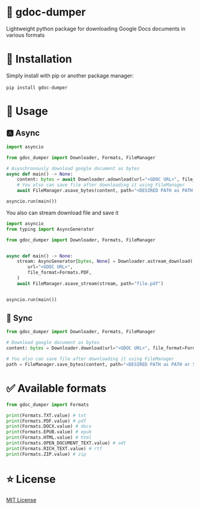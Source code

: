 # 📄 gdoc-dumper <br>
Lightweight python package for downloading Google Docs documents in various formats

# 🚀 Installation
Simply install with pip or another package manager:<br><br>
```pip install gdoc-dumper```

# 🔨 Usage<br>
## 🅰 Async
```python
import asyncio

from gdoc_dumper import Downloader, Formats, FileManager

# Asynchronously download google document as bytes
async def main() -> None:
    content: bytes = await Downloader.adownload(url="<GDOC URL>", file_format=Formats.PDF)
    # You also can save file after downloading it using FileManager
    await FileManager.asave_bytes(content, path="<DESIRED PATH as PATH or String>")

asyncio.run(main())
```
You also can stream download file and save it

```python
import asyncio
from typing import AsyncGenerator

from gdoc_dumper import Downloader, Formats, FileManager


async def main() -> None:
    stream: AsyncGenerator[bytes, None] = Downloader.astream_download(
        url="<GDOC URL>",
        file_format=Formats.PDF,
    )
    await FileManager.asave_stream(stream, path="file.pdf")


asyncio.run(main())
```

## 🔁 Sync
```python
from gdoc_dumper import Downloader, Formats, FileManager

# Download google document as bytes
content: bytes = Downloader.download(url="<GDOC URL>", file_format=Formats.PDF)

# You also can save file after downloading it using FileManager
path = FileManager.save_bytes(content, path="<DESIRED PATH as PATH or String>")

```

# ✅ Available formats
```python
from gdoc_dumper import Formats

print(Formats.TXT.value) # txt
print(Formats.PDF.value) # pdf
print(Formats.DOCX.value) # docx
print(Formats.EPUB.value) # epub
print(Formats.HTML.value) # html
print(Formats.OPEN_DOCUMENT_TEXT.value) # odt
print(Formats.RICH_TEXT.value) # rtf
print(Formats.ZIP.value) # zip
```

# ⭐ License
[MIT License](https://github.com/natrofimov/gdoc-dumper/blob/DEV/LICENSE)